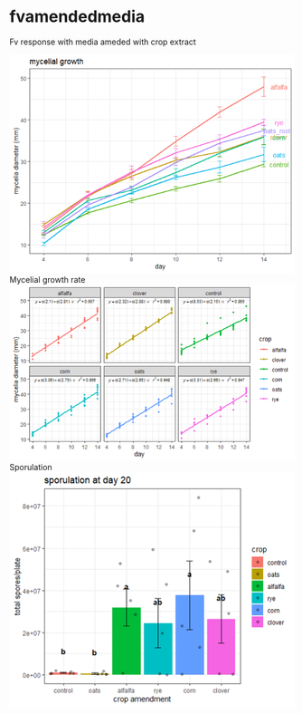 # fvamendedmedia
Fv response with media ameded with crop extract

![mycelialgrowth](https://github.com/joeybudi/fvamendedmedia/blob/master/mycelialgrowth.png)
Mycelial growth rate
![growthrate](https://github.com/joeybudi/fvamendedmedia/blob/master/fvamendmedia%20lms.png)
Sporulation
![sporulation](https://github.com/joeybudi/fvamendedmedia/blob/master/sporulation.png)
